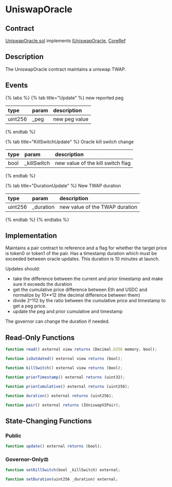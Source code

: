 # UniswapOracle

## Contract

[UniswapOracle.sol](https://github.com/fei-protocol/fei-protocol-core/blob/master/contracts/oracle/UniswapOracle.sol) implements [IUniswapOracle](https://github.com/fei-protocol/fei-protocol-core/wiki/IUniswapOracle), [CoreRef](https://github.com/fei-protocol/fei-protocol-core/wiki/CoreRef)

## Description

The UniswapOracle contract maintains a uniswap TWAP.

## Events

{% tabs %}
{% tab title="Update" %}
 new reported peg

| type | param | description |
| :--- | :--- | :--- |
| uint256 | \_peg | new peg value |
{% endtab %}

{% tab title="KillSwitchUpdate" %}
Oracle kill switch change

| type | param | description |
| :--- | :--- | :--- |
| bool | \_killSwitch | new value of the kill switch flag |
{% endtab %}

{% tab title="DurationUpdate" %}
 New TWAP duration

| type | param | description |
| :--- | :--- | :--- |
| uint256 | \_duration | new value of the TWAP duration |
{% endtab %}
{% endtabs %}

## Implementation

Maintains a pair contract to reference and a flag for whether the target price is token0 or token1 of the pair. Has a timestamp duration which must be exceeded between oracle updates. This duration is 10 minutes at launch.

Updates should:

* take the difference between the current and prior timestamp and make sure it exceeds the duration
* get the cumulative price difference between Eth and USDC and normalize by 10\*\*12 \(the decimal difference between them\)
* divide 2^112 by the ratio between the cumulative price and timestamp to get a peg price.
* update the peg and prior cumulative and timestamp

The governor can change the duration if needed.

## Read-Only Functions

```javascript
function read() external view returns (Decimal.D256 memory, bool);

function isOutdated() external view returns (bool);

function killSwitch() external view returns (bool);

function priorTimestamp() external returns (uint32);

function priorCumulative() external returns (uint256);

function duration() external returns (uint256);

function pair() external returns (IUniswapV2Pair);
```

## State-Changing Functions <a id="state-changing-functions"></a>

### Public

```javascript
function update() external returns (bool);
```

### Governor-Only⚖️

```javascript
function setKillSwitch(bool _killSwitch) external;

function setDuration(uint256 _duration) external;
```

